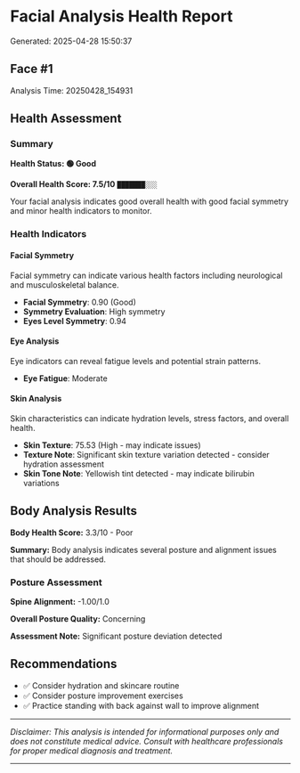 # Facial Analysis Health Report

Generated: 2025-04-28 15:50:37

## Face #1

Analysis Time: 20250428_154931

## Health Assessment

### Summary

**Health Status: 🟢 Good**

**Overall Health Score: 7.5/10** `███████░░░`

Your facial analysis indicates good overall health with good facial symmetry and minor health indicators to monitor.

### Health Indicators

#### Facial Symmetry

Facial symmetry can indicate various health factors including neurological and musculoskeletal balance.

- **Facial Symmetry**: 0.90 (Good)
- **Symmetry Evaluation**: High symmetry
- **Eyes Level Symmetry**: 0.94

#### Eye Analysis

Eye indicators can reveal fatigue levels and potential strain patterns.

- **Eye Fatigue**: Moderate

#### Skin Analysis

Skin characteristics can indicate hydration levels, stress factors, and overall health.

- **Skin Texture**: 75.53 (High - may indicate issues)
- **Texture Note**: Significant skin texture variation detected - consider hydration assessment
- **Skin Tone Note**: Yellowish tint detected - may indicate bilirubin variations

## Body Analysis Results

**Body Health Score:** 3.3/10 - Poor

**Summary:** Body analysis indicates several posture and alignment issues that should be addressed.

### Posture Assessment

**Spine Alignment:** -1.00/1.0

**Overall Posture Quality:** Concerning

**Assessment Note:** Significant posture deviation detected

## Recommendations

- ✅ Consider hydration and skincare routine
- ✅ Consider posture improvement exercises
- ✅ Practice standing with back against wall to improve alignment

---

*Disclaimer: This analysis is intended for informational purposes only and does not constitute medical advice. Consult with healthcare professionals for proper medical diagnosis and treatment.*

---

